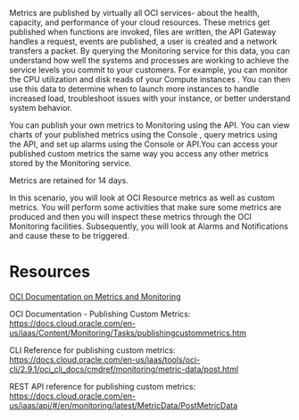 Metrics are published by virtually all OCI services- about the health, capacity, and performance of your cloud resources. These metrics get published when functions are invoked, files are written, the API Gateway handles a request, events are published, a user is created and a network transfers a packet. By querying the Monitoring service for this data, you can understand how well the systems and processes are working to achieve the service levels you commit to your customers. For example, you can monitor the CPU utilization and disk reads of your Compute instances . You can then use this data to determine when to launch more instances to handle increased load, troubleshoot issues with your instance, or better understand system behavior.

You can publish your own metrics to Monitoring using the API. You can view charts of your published metrics using the Console , query metrics using the API, and set up alarms using the Console or API.You can access your published custom metrics the same way you access any other metrics stored by the Monitoring service. 

Metrics are retained for 14 days.

In this scenario, you will look at OCI Resource metrics as well as custom metrics. You will perform some activities that make sure some metrics are produced and then you will inspect these metrics through the OCI Monitoring facilities. Subsequently, you will look at Alarms and Notifications and cause these to be triggered.

# Resources
[OCI Documentation on Metrics and Monitoring](https://docs.cloud.oracle.com/en-us/iaas/Content/Monitoring/Concepts/monitoringoverview.htm)

OCI Documentation - Publishing Custom Metrics: https://docs.cloud.oracle.com/en-us/iaas/Content/Monitoring/Tasks/publishingcustommetrics.htm

CLI Reference for publishing custom metrics: https://docs.cloud.oracle.com/en-us/iaas/tools/oci-cli/2.9.1/oci_cli_docs/cmdref/monitoring/metric-data/post.html

REST API reference for publishing custom metrics: https://docs.cloud.oracle.com/en-us/iaas/api/#/en/monitoring/latest/MetricData/PostMetricData 
